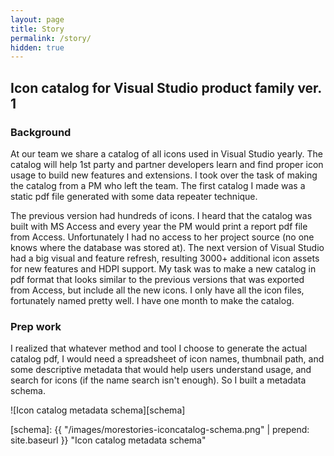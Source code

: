 ```yaml
---
layout: page
title: Story
permalink: /story/
hidden: true
---
```


## Icon catalog for Visual Studio product family ver. 1

### Background

At our team we share a catalog of all icons used in Visual Studio yearly. The catalog will help 1st party and partner developers learn and find proper icon usage to build new features and extensions. I took over the task of making the catalog from a PM who left the team. The first catalog I made was a static pdf file generated with some data repeater technique.

The previous version had hundreds of icons. I heard that the catalog was built with MS Access and every year the PM would print a report pdf file from Access. Unfortunately I had no access to her project source (no one knows where the database was stored at). The next version of Visual Studio had a big visual and feature refresh, resulting 3000+ additional icon assets for new features and HDPI support. My task was to make a new catalog in pdf format that looks similar to the previous versions that was exported from Access, but include all the new icons. I only have all the icon files, fortunately named pretty well. I have one month to make the catalog.

### Prep work

I realized that whatever method and tool I choose to generate the actual catalog pdf, I would need a spreadsheet of icon names, thumbnail path, and some descriptive metadata that would help users understand usage, and search for icons (if the name search isn't enough). So I built a metadata schema. 

![Icon catalog metadata schema][schema]


[schema]: {{ "/images/morestories-iconcatalog-schema.png" | prepend: site.baseurl }} "Icon catalog metadata schema"
